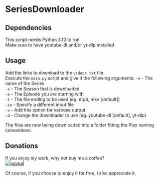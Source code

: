 # SeriesDownloader

## Dependencies
This script needs Python 3.10 to run   
Make sure to have youtube-dl and/or yt-dlp installed   

## Usage
Add the links to download to the `videos.txt` file.   
Execute the `main.py` script and give it the following arguments:
`-n` - The name of the Series   
`-s` - The Season that is downloaded   
`-e` - The Episode you are starting with   
`-t` - The file ending to be used (eg. mp4, mkv [default])   
`-in` - Specify a different input file   
`-v` - Add this option for verbose output   
`-d` - Change the downloader to use (eg. youtube-dl [default], yt-dlp)   
   
The files are now being downloaded into a folder fitting the Plex naming conventions.

## Donations

If you enjoy my work, why not buy me a coffee?      
[![paypal](https://www.paypalobjects.com/en_US/DK/i/btn/btn_donateCC_LG.gif)](https://www.paypal.com/donate/?hosted_button_id=K5KVUTX6HJHXU)

Of course, if you choose to enjoy it for free, I also appreciate it.
